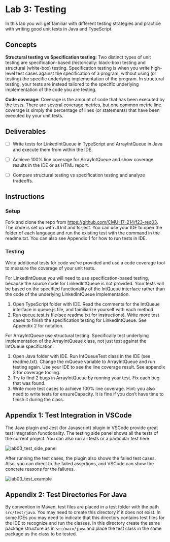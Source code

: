 # Lab 3: Testing

In this lab you will get familiar with different testing strategies and practice with writing good unit tests in Java and TypeScript.

## Concepts
**Structural testing vs Specification testing:** Two distinct types of unit testing are specification-based (historically: black-box) testing and structural (white-box) testing. Specification testing is when you write high-level test cases against the specification of a program, without using (or testing) the specific underlying implementation of the program. In structural testing, your tests are instead tailored to the specific underlying implementation of the code you are testing.

**Code coverage:** Coverage is the amount of code that has been executed by the tests. There are several coverage metrics, but one common metric line coverage is simply the percentage of lines (or statements) that have been executed by your unit tests. 

## Deliverables

- [ ] Write tests for LinkedIntQueue in TypeScript and ArrayIntQueue in Java and execute them from within the IDE.
- [ ] Achieve 100% line coverage for ArrayIntQueue and show coverage results in the IDE or as HTML report. 
- [ ] Compare structural testing vs specification testing and analyze tradeoffs. 


## Instructions

### Setup
Fork and clone the repo from https://github.com/CMU-17-214/f23-rec03.
The code is set up with JUnit and ts-jest. You can use your IDE to open the folder of each language and run the existing test with the command in the readme.txt. You can also see Appendix 1 for how to run tests in IDE. 


### Testing
Write additional tests for code we've provided and use a code coverage tool to measure the coverage of your unit tests. 

For LinkedIntQueue you will need to use specification-based testing, because the source code for LinkedIntQueue is not provided. Your tests will be based on the specified functionality of the IntQueue interface rather than the code of the underlying LinkedIntQueue implementation. 
1. Open TypeScript folder with IDE. Read the comments for the IntQueue interface in queue.js file, and familiarize yourself with each method. 
2. Run queue.test.ts file(see readme.txt for instructions). Write more test cases to finish the specification testing for LinkedIntQueue. See Appendix 2 for notation.

For ArrayIntQueue use structural testing. Specifically test underlying implementation of the ArrayIntQueue class, not just test against the IntQueue specification. 
1. Open Java folder with IDE. Run IntQueueTest class in the IDE (see readme.txt). Change the mQueue variable to ArrayIntQueue and run testing again. Use your IDE to see the line coverage result. See appendix 3 for coverage tooling. 
2. Try to find 2 bugs in ArrayIntQueue by running your test. Fix each bug that was found. 
3. Write more test cases to achieve 100% line coverage. Hint: you also need to write tests for ensureCapacity. It is fine if you don’t have time to finish it during the class.

## Appendix 1: Test Integration in VSCode
The Java plugin and Jest (for Javascript) plugin in VSCode provide great test integration functionality. The testing side panel shows all the tests of the current project. You can also run all tests or a particular test here.

![lab03_test_side_panel](../../f2023/images/lab03_test_side_panel.png)

After running the test cases, the plugin also shows the failed test cases. Also, you can direct to the failed assertions, and VSCode can show the concrete reasons for the failures.

![lab03_test_example](../../f2023/images/lab03_test_example.png)

## Appendix 2: Test Directories For Java
By convention in Maven, test files are placed in a test folder with the path `src/test/java`. You may need to create this directory if it does not exist. In some IDEs you may need to indicate that this directory contains test files for the IDE to recognize and run the classes. In this directory create the same package structure as in `src/main/java` and place the test class in the same package as the class to be tested. 
